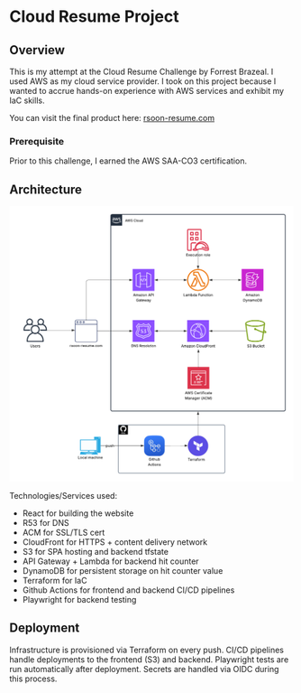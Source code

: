 # Cloud Resume Project

## Overview
This is my attempt at the Cloud Resume Challenge by Forrest Brazeal. I used AWS as my cloud service provider. 
I took on this project because I wanted to accrue hands-on experience with AWS services and exhibit my IaC skills. 

You can visit the final product here: [rsoon-resume.com](https://rsoon-resume.com)

### Prerequisite 
Prior to this challenge, I earned the AWS SAA-CO3 certification. 

## Architecture
![img](crc_architecture.png)

Technologies/Services used:
- React for building the website
- R53 for DNS
- ACM for SSL/TLS cert
- CloudFront for HTTPS + content delivery network
- S3 for SPA hosting and backend tfstate
- API Gateway + Lambda for backend hit counter
- DynamoDB for persistent storage on hit counter value
- Terraform for IaC
- Github Actions for frontend and backend CI/CD pipelines
- Playwright for backend testing

## Deployment
Infrastructure is provisioned via Terraform on every push. CI/CD pipelines handle deployments to the frontend (S3) and backend. Playwright tests are run automatically after deployment. Secrets are handled via OIDC during this process. 


